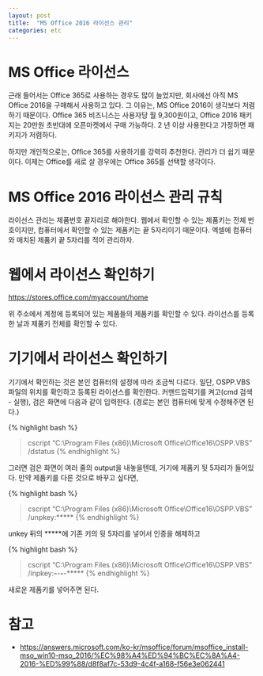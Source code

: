 ```yaml
---
layout: post
title:  "MS Office 2016 라이선스 관리"
categories: etc
---
```


# MS Office 라이선스

근래 들어서는 Office 365로 사용하는 경우도 많이 늘었지만, 회사에선 아직 MS Office 2016을 구매해서 사용하고 있다. 
그 이유는, MS Office 2016이 생각보다 저렴하기 때문이다. 
Office 365 비즈니스는 사용자당 월 9,300원이고, Office 2016 패키지는 20만원 초반대에 오픈마켓에서 구매 가능하다. 
2 년 이상 사용한다고 가정하면 패키지가 저렴하다. 

하지만 개인적으로는, Office 365를 사용하기를 강력히 추천한다. 관리가 더 쉽기 때문이다. 
이제는 Office를 새로 살 경우에는 Office 365를 선택할 생각이다. 

# MS Office 2016 라이선스 관리 규칙

라이선스 관리는 제품번호 끝자리로 해야한다. 
웹에서 확인할 수 있는 제품키는 전체 번호이지만, 컴퓨터에서 확인할 수 있는 제품키는 끝 5자리이기 때문이다. 
엑셀에 컴퓨터와 매치된 제품키 끝 5자리를 적어 관리하자. 

# 웹에서 라이선스 확인하기

<https://stores.office.com/myaccount/home>

위 주소에서 계정에 등록되어 있는 제품들의 제품키를 확인할 수 있다. 
라이선스를 등록한 날과 제품키 전체를 확인할 수 있다. 

# 기기에서 라이선스 확인하기

기기에서 확인하는 것은 본인 컴퓨터의 설정에 따라 조금씩 다르다. 
일단, OSPP.VBS 파일의 위치를 확인하고 등록된 라이선스를 확인한다. 
커맨드입력기를 켜고(cmd 검색 - 실행), 검은 화면에 다음과 같이 입력한다. 
(경로는 본인 컴퓨터에 맞게 수정해주면 된다.)

{% highlight bash %}
> cscript “C:\Program Files (x86)\Microsoft Office\Office16\OSPP.VBS” /dstatus
{% endhighlight %}

그러면 검은 화면이 여러 줄의 output을 내놓을텐데, 거기에 제품키 뒷 5자리가 들어있다. 
만약 제품키를 다른 것으로 바꾸고 싶다면,

{% highlight bash %}
> cscript “C:\Program Files (x86)\Microsoft Office\Office16\OSPP.VBS” /unpkey:*****
{% endhighlight %}

unkey 뒤의 *****에 기존 키의 뒷 5자리를 넣어서 인증을 해제하고

{% highlight bash %}
> cscript “C:\Program Files (x86)\Microsoft Office\Office16\OSPP.VBS” /inpkey:*****-*****-*****-*****-*****
{% endhighlight %}

새로운 제품키를 넣어주면 된다. 

# 참고
* <https://answers.microsoft.com/ko-kr/msoffice/forum/msoffice_install-mso_win10-mso_2016/%EC%98%A4%ED%94%BC%EC%8A%A4-2016-%ED%99%88/d8f8af7c-53d9-4c4f-a168-f56e3e062441>
